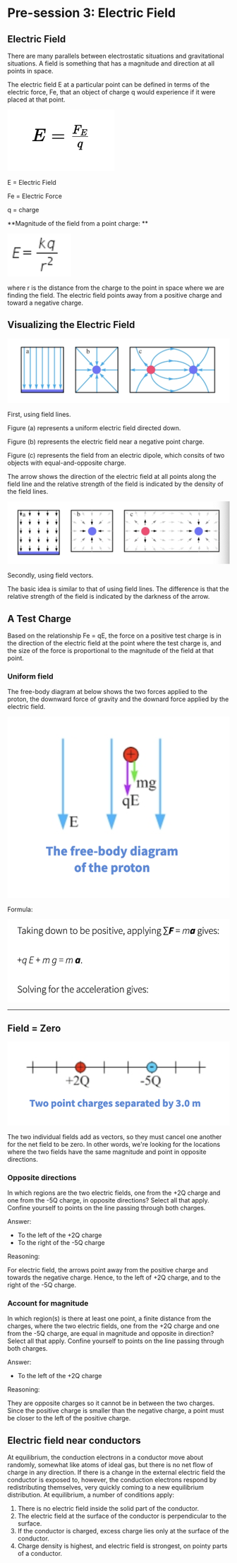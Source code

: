 # Pre-session 3: Electric Field

## Electric Field

There are many parallels between electrostatic situations and gravitational situations. A field is something that has a magnitude and direction at all points in space.

The electric field E at a particular point can be defined in terms of the electric force, Fe, that an object of charge q would experience if it were placed at that point.

<img src="Pre-session 3 Electric Field.assets/electric_field.png">

E = Electric Field

Fe = Electric Force

q = charge

**Magnitude of the field from a point charge: **

<img src="Pre-session 3 Electric Field.assets/E_point_charge.png">

where r is the distance from the charge to the point in space where we are finding the field. The electric field points away from a positive charge and toward a negative charge.

## Visualizing the Electric Field

<img src="Pre-session 3 Electric Field.assets/field_lines.png">

First, using field lines.

Figure (a) represents a uniform electric field directed down.

Figure (b) represents the electric field near a negative point charge.

Figure (c) represents the field from an electric dipole, which consits of two objects with equal-and-opposite charge.

The arrow shows the direction of the electric field at all points along the field line and the relative strength of the field is indicated by the density of the field lines.



<img src="Pre-session 3 Electric Field.assets/field_vectors.png">

Secondly, using field vectors.

The basic idea is similar to that of using field lines. The difference is that the relative strength of the field is indicated by the darkness of the arrow.

## A Test Charge

Based on the relationship Fe = qE, the force on a positive test charge is in the direction of the electric field at the point where the test charge is, and the size of the force is proportional to the magnitude of the field at that point.

### Uniform field

The free-body diagram at below shows the two forces applied to the proton, the downward force of gravity and the downard force applied by the electric field.

<img src="Pre-session 3 Electric Field.assets/uniform.png">

Formula:

<img src="Pre-session 3 Electric Field.assets/a_charge.png">

------

## Field = Zero

<img src="Pre-session 3 Electric Field.assets/field_zero1.png">

The two individual fields add as vectors, so they must cancel one another for the net field to be zero. In other words, we're looking for the locations where the two fields have the same magnitude and point in opposite directions.

### Opposite directions

In which regions are the two electric fields, one from the +2Q charge and one from the -5Q charge, in opposite directions? Select all that apply. Confine yourself to points on the line passing through both charges.

Answer: 

* To the left of the +2Q charge 
* To the right of the -5Q charge

Reasoning:

For electric field, the arrows point away from the positive charge and towards the negative charge. Hence, to the left of +2Q charge, and to the right of the -5Q charge.

### Account for magnitude

In which region(s) is there at least one point, a finite distance from the charges, where the two electric fields, one from the +2Q charge and one from the -5Q charge, are equal in magnitude and opposite in direction? Select all that apply. Confine yourself to points on the line passing through both charges.

Answer:

* To the left of the +2Q charge

Reasoning:

They are opposite charges so it cannot be in between the two charges. Since the positive charge is smaller than the negative charge, a point must be closer to the left of the positive charge.

## Electric field near conductors

At equilibrium, the conduction electrons in a conductor move about randomly, somewhat like atoms of ideal gas, but there is no net flow of charge in any direction. If there is a change in the external electric field the conductor is exposed to, however, the conduction electrons respond by redistributing themselves, very quickly coming to a new equilibrium distribution. At equilibrium, a number of conditions apply:

1. There is no electric field inside the solid part of the conductor.
2. The electric field at the surface of the conductor is perpendicular to the surface.
3. If the conductor is charged, excess charge lies only at the surface of the conductor.
4. Charge density is highest, and electric field is strongest, on pointy parts of a conductor.